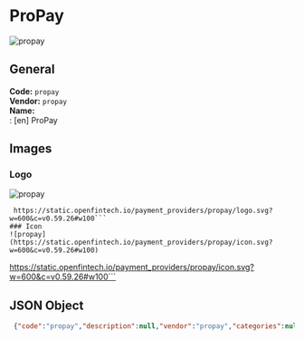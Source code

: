 # ProPay 
![propay](https://static.openfintech.io/payment_providers/propay/logo.svg?w=600&c=v0.59.26#w100)  
## General 
**Code:** `propay`  
**Vendor:** `propay`  
**Name:**  
:	[en] ProPay  
## Images 
### Logo 
![propay](https://static.openfintech.io/payment_providers/propay/logo.svg?w=600&c=v0.59.26#w100)  
```
 https://static.openfintech.io/payment_providers/propay/logo.svg?w=600&c=v0.59.26#w100```  
### Icon 
![propay](https://static.openfintech.io/payment_providers/propay/icon.svg?w=600&c=v0.59.26#w100)  
```
 https://static.openfintech.io/payment_providers/propay/icon.svg?w=600&c=v0.59.26#w100```  
## JSON Object 
```json
 {"code":"propay","description":null,"vendor":"propay","categories":null,"countries":null,"payment_method":null,"payout_method":null,"metadata":{"about_payments_code":"propay"},"name":{"en":"ProPay"}}```  
